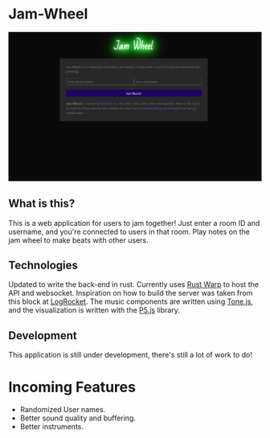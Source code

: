 # Jam-Wheel
![hmm](jam_wheel.PNG)
## What is this?
This is a web application for users to jam together! Just enter a room ID and username, and you're connected to users in that room. Play notes on the jam wheel to make beats with other users.

## Technologies
Updated to write the back-end in rust. Currently uses [Rust Warp](https://docs.rs/warp/0.3.1/warp/) to host the API and websocket. Inspiration on how to build the server was taken from this block at [LogRocket](https://blog.logrocket.com/how-to-build-a-websocket-server-with-rust/). The music components are written using [Tone.js](https://tonejs.github.io/), and the visualization is written with the [P5.js](https://p5js.org/) library.

## Development
This application is still under development, there's still a lot of work to do!
# Incoming Features
- Randomized User names.
- Better sound quality and buffering.
- Better instruments.